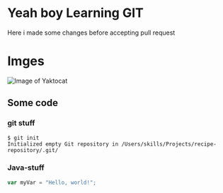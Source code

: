 # Yeah boy Learning GIT
Here i made some changes before accepting pull request

# Imges

![Image of Yaktocat](https://octodex.github.com/images/yaktocat.png)

## Some code

### git stuff
```
$ git init
Initialized empty Git repository in /Users/skills/Projects/recipe-repository/.git/
```
### Java-stuff

``` javascript
var myVar = "Hello, world!";
```
